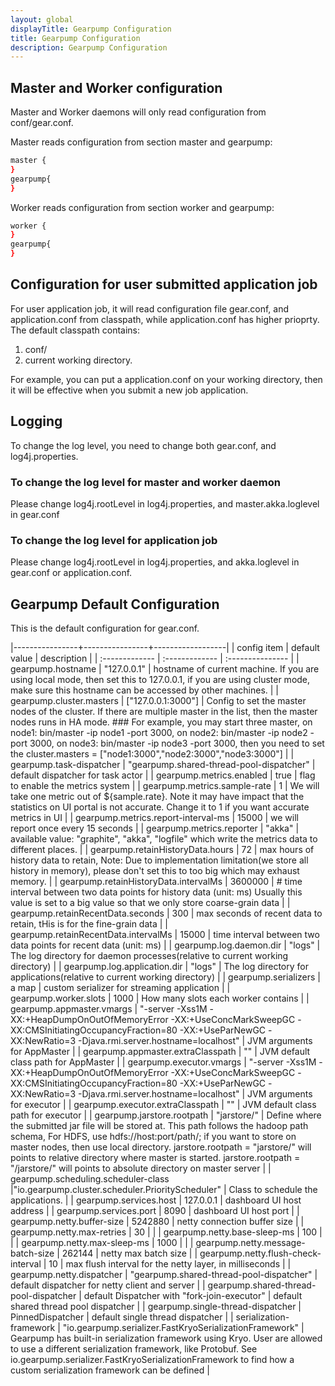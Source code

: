 ```yaml
---
layout: global
displayTitle: Gearpump Configuration
title: Gearpump Configuration
description: Gearpump Configuration
---
```


## Master and Worker configuration

Master and Worker daemons will only read configuration from conf/gear.conf. 

Master reads configuration from section master and gearpump: 
```bash
master {
}
gearpump{
}
```

Worker reads configuration from section worker and gearpump: 
```bash
worker {
}
gearpump{
}
```

## Configuration for user submitted application job

For user application job, it will read configuration file gear.conf, and application.conf from classpath, while application.conf has higher prioprty. 
The default classpath contains:
1. conf/
2. current working directory. 

For example, you can put a application.conf on your working directory, then it will be effective when you submit a new job application.


## Logging

To change the log level, you need to change both gear.conf, and log4j.properties. 

### To change the log level for master and worker daemon

Please change log4j.rootLevel in log4j.properties, and master.akka.loglevel in gear.conf

### To change the log level for application job

Please change log4j.rootLevel in log4j.properties, and akka.loglevel in gear.conf or application.conf.

## Gearpump Default Configuration

This is the default configuration for gear.conf.

|----------------+----------------+------------------|
| config item    | default value  | description      |
| :------------- | :------------- | :--------------- |
| gearpump.hostname | "127.0.0.1" | hostname of current machine. If you are using local mode, then set this to 127.0.0.1, if you are using cluster mode, make sure this hostname can be accessed by other machines. |
| gearpump.cluster.masters | ["127.0.0.1:3000"] | Config to set the master nodes of the cluster. If there are multiple master in the list, then the master nodes runs in HA mode.  ### For example, you may start three master, on node1: bin/master -ip node1 -port 3000, on node2: bin/master -ip node2 -port 3000, on node3: bin/master -ip node3 -port 3000, then you need to set the cluster.masters = ["node1:3000","node2:3000","node3:3000"] |
| gearpump.task-dispatcher | "gearpump.shared-thread-pool-dispatcher" | default dispatcher for task actor |
| gearpump.metrics.enabled | true | flag to enable the metrics system |
| gearpump.metrics.sample-rate | 1 | We will take one metric out of ${sample.rate}. Note it may have impact that the statistics on UI portal is not accurate. Change it to 1 if you want accurate metrics in UI |
| gearpump.metrics.report-interval-ms | 15000 | we will report once every 15 seconds |
| gearpump.metrics.reporter  | "akka" | available value: "graphite", "akka", "logfile" which write the metrics data to different places. |
| gearpump.retainHistoryData.hours | 72 | max hours of history data to retain, Note: Due to implementation limitation(we store all history in memory), please don't set this to too big which may exhaust memory. |
| gearpump.retainHistoryData.intervalMs | 3600000 |  # time interval between two data points for history data (unit: ms) Usually this value is set to a big value so that we only store coarse-grain data |
| gearpump.retainRecentData.seconds | 300 | max seconds of recent data to retain, tHis is for the fine-grain data |
| gearpump.retainRecentData.intervalMs | 15000 | time interval between two data points for recent data (unit: ms) |
| gearpump.log.daemon.dir | "logs" | The log directory for daemon processes(relative to current working directory) |
| gearpump.log.application.dir | "logs" | The log directory for applications(relative to current working directory) |
| gearpump.serializers | a map | custom serializer for streaming application |
| gearpump.worker.slots | 1000 | How many slots each worker contains |
| gearpump.appmaster.vmargs | "-server  -Xss1M -XX:+HeapDumpOnOutOfMemoryError -XX:+UseConcMarkSweepGC -XX:CMSInitiatingOccupancyFraction=80 -XX:+UseParNewGC -XX:NewRatio=3 -Djava.rmi.server.hostname=localhost" | JVM arguments for AppMaster |
| gearpump.appmaster.extraClasspath | "" | JVM default class path for AppMaster |
| gearpump.executor.vmargs | "-server -Xss1M -XX:+HeapDumpOnOutOfMemoryError -XX:+UseConcMarkSweepGC -XX:CMSInitiatingOccupancyFraction=80 -XX:+UseParNewGC -XX:NewRatio=3  -Djava.rmi.server.hostname=localhost" | JVM arguments for executor |
| gearpump.executor.extraClasspath | "" | JVM default class path for executor |
| gearpump.jarstore.rootpath | "jarstore/" |   Define where the submitted jar file will be stored at. This path follows the hadoop path schema, For HDFS, use hdfs://host:port/path/; if you want to store on master nodes, then use local directory. jarstore.rootpath = "jarstore/" will points to relative directory where master is started. jarstore.rootpath = "/jarstore/" will points to absolute directory on master server |
| gearpump.scheduling.scheduler-class |"io.gearpump.cluster.scheduler.PriorityScheduler" | Class to schedule the applications. |
| gearpump.services.host | 127.0.0.1 | dashboard UI host address |
| gearpump.services.port | 8090 | dashboard UI host port |
| gearpump.netty.buffer-size | 5242880 | netty connection buffer size |
| gearpump.netty.max-retries | 30 | |
| gearpump.netty.base-sleep-ms | 100 | |
| gearpump.netty.max-sleep-ms | 1000 | |
| gearpump.netty.message-batch-size | 262144 | netty max batch size |
| gearpump.netty.flush-check-interval | 10 | max flush interval for the netty layer, in milliseconds |
| gearpump.netty.dispatcher | "gearpump.shared-thread-pool-dispatcher" | default dispatcher for netty client and server |
| gearpump.shared-thread-pool-dispatcher | default Dispatcher with "fork-join-executor" | default shared thread pool dispatcher |
| gearpump.single-thread-dispatcher | PinnedDispatcher | default single thread dispatcher |
| serialization-framework | "io.gearpump.serializer.FastKryoSerializationFramework" | Gearpump has built-in serialization framework using Kryo. User are allowed to use a different serialization framework, like Protobuf. See io.gearpump.serializer.FastKryoSerializationFramework to find how a custom serialization framework can be defined |
